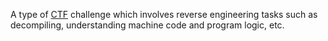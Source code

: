 ---
---

A type of [CTF](/tags/ctf) challenge which involves reverse engineering tasks such as decompiling, understanding machine code and program logic, etc.
